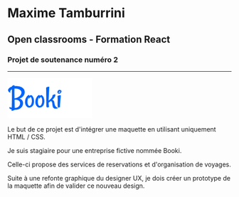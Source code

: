 # Maxime Tamburrini
## Open classrooms - Formation React
### **Projet de soutenance numéro 2**

---
![](./assets/logo/Booki.png)

Le but de ce projet est d'intégrer une maquette en utilisant uniquement HTML / CSS.

Je suis stagiaire pour une entreprise fictive nommée Booki.

Celle-ci propose des services de reservations et d'organisation de voyages.

Suite à une refonte graphique du designer UX, je dois créer un prototype de la maquette afin de valider ce nouveau design.



